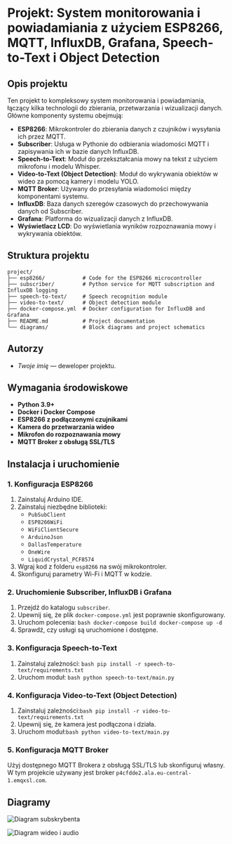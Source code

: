 # Projekt: System monitorowania i powiadamiania z użyciem ESP8266, MQTT, InfluxDB, Grafana, Speech-to-Text i Object Detection

## Opis projektu

Ten projekt to kompleksowy system monitorowania i powiadamiania, łączący kilka technologii do zbierania, przetwarzania i wizualizacji danych. Główne komponenty systemu obejmują:

- **ESP8266**: Mikrokontroler do zbierania danych z czujników i wysyłania ich przez MQTT.
- **Subscriber**: Usługa w Pythonie do odbierania wiadomości MQTT i zapisywania ich w bazie danych InfluxDB.
- **Speech-to-Text**: Moduł do przekształcania mowy na tekst z użyciem mikrofonu i modelu Whisper.
- **Video-to-Text (Object Detection)**: Moduł do wykrywania obiektów w wideo za pomocą kamery i modelu YOLO.
- **MQTT Broker**: Używany do przesyłania wiadomości między komponentami systemu.
- **InfluxDB**: Baza danych szeregów czasowych do przechowywania danych od Subscriber.
- **Grafana**: Platforma do wizualizacji danych z InfluxDB.
- **Wyświetlacz LCD**: Do wyświetlania wyników rozpoznawania mowy i wykrywania obiektów.

## Struktura projektu
````
project/
├── esp8266/            # Code for the ESP8266 microcontroller
├── subscriber/         # Python service for MQTT subscription and InfluxDB logging
├── speech-to-text/     # Speech recognition module
├── video-to-text/      # Object detection module
├── docker-compose.yml  # Docker configuration for InfluxDB and Grafana
├── README.md           # Project documentation
└── diagrams/           # Block diagrams and project schematics
`````
## Autorzy

- *Twoje imię* — deweloper projektu.

## Wymagania środowiskowe

- **Python 3.9+**
- **Docker i Docker Compose**
- **ESP8266 z podłączonymi czujnikami**
- **Kamera do przetwarzania wideo**
- **Mikrofon do rozpoznawania mowy**
- **MQTT Broker z obsługą SSL/TLS**

## Instalacja i uruchomienie

### 1. Konfiguracja ESP8266

1. Zainstaluj Arduino IDE.
2. Zainstaluj niezbędne biblioteki:
   - `PubSubClient`
   - `ESP8266WiFi`
   - `WiFiClientSecure`
   - `ArduinoJson`
   - `DallasTemperature`
   - `OneWire`
   - `LiquidCrystal_PCF8574`
3. Wgraj kod z folderu `esp8266` na swój mikrokontroler.
4. Skonfiguruj parametry Wi-Fi i MQTT w kodzie.

### 2. Uruchomienie Subscriber, InfluxDB i Grafana

1. Przejdź do katalogu `subscriber`.
2. Upewnij się, że plik `docker-compose.yml` jest poprawnie skonfigurowany.
3. Uruchom polecenia: `bash docker-compose build docker-compose up -d`
4. Sprawdź, czy usługi są uruchomione i dostępne.


### 3. Konfiguracja Speech-to-Text

1. Zainstaluj zależności: `bash pip install -r speech-to-text/requirements.txt`
2. Uruchom moduł: `bash python speech-to-text/main.py`

### 4. Konfiguracja Video-to-Text (Object Detection)

1. Zainstaluj zależności:`bash pip install -r video-to-text/requirements.txt`
2. Upewnij się, że kamera jest podłączona i działa.
3. Uruchom moduł:`bash python video-to-text/main.py`


### 5. Konfiguracja MQTT Broker

Użyj dostępnego MQTT Brokera z obsługą SSL/TLS lub skonfiguruj własny. W tym projekcie używany jest broker `p4cfdde2.ala.eu-central-1.emqxsl.com`.

## Diagramy

![Diagram subskrybenta](subscriber_diagram.svg)

![Diagram wideo i audio](video+audio_diagram.svg)






